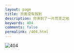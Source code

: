 ```yaml
---
layout: page
title: 页面没有找到
description: 你来到了一片荒芜之地
keywords: 404
comments: false
permalink: /404.html
---
```






![404](E:\blog\myxinyue.github.io\images\blog\404.jpg)
